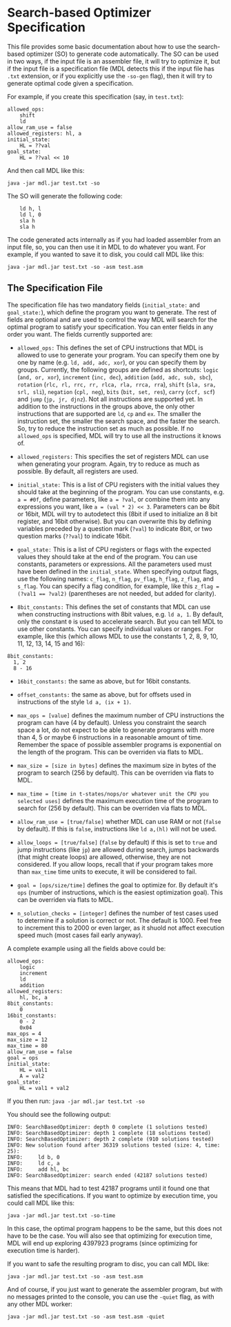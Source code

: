 # Search-based Optimizer Specification

This file provides some basic documentation about how to use the search-based optimizer (SO) to generate code automatically. The SO can be used in two ways, if the input file is an assembler file, it will try to optimize it, but if the input file is a specification file (MDL detects this if the input file has ```.txt``` extension, or if you explicitly use the ```-so-gen``` flag), then it will try to generate optimal code given a specification.

For example, if you create this specification (say, in ```test.txt```):

```
allowed_ops: 
    shift
    ld
allow_ram_use = false
allowed_registers: hl, a
initial_state:
    HL = ??val
goal_state:
    HL = ??val << 10
```

And then call MDL like this:

```java -jar mdl.jar test.txt -so```

The SO will generate the following code:

```
    ld h, l
    ld l, 0
    sla h
    sla h
```

The code generated acts internally as if you had loaded assembler from an input file, so, you can then use it in MDL to do whatever you want. For example, if you wanted to save it to disk, you could call MDL like this:

```java -jar mdl.jar test.txt -so -asm test.asm```

## The Specification File

The specification file has two mandatory fields (```initial_state:``` and ```goal_state:```), which define the program you want to generate. The rest of fields are optional and are used to control the way MDL will search for the optimal program to satisfy your specification. You can enter fields in any order you want. The fields currently supported are:

- ```allowed_ops:``` This defines the set of CPU instructions that MDL is allowed to use to generate your program. You can specify them one by one by name (e.g. ```ld, add, adc, xor```), or you can specify them by groups. Currently, the following groups are defined as shortcuts: ```logic``` (```and, or, xor```), ```increment``` (```inc, dec```), ```addition``` (```add, adc, sub, sbc```), ```rotation``` (```rlc, rl, rrc, rr, rlca, rla, rrca, rra```), ```shift``` (```sla, sra, srl, sli```), ```negation``` (```cpl, neg```), ```bits``` (```bit, set, res```), ```carry``` (```ccf, scf```) and ```jump``` (```jp, jr, djnz```). Not all instructions are supported yet. In addition to the instructions in the groups above, the only other instructions that are supported are ```ld```, ```cp``` and ```ex```. The smaller the instruction set, the smaller the search space, and the faster the search. So, try to reduce the instruction set as much as possible. If no ```allowed_ops``` is specified, MDL will try to use all the instructions it knows of.

- ```allowed_registers:``` This specifies the set of registers MDL can use when generating your program. Again, try to reduce as much as possible. By default, all registers are used.

- ```initial_state:``` This is a list of CPU registers with the initial values they should take at the beginning of the program. You can use constants, e.g. ```a = #0f```, define parameters, like ```a = ?val```, or combine them into any expressions you want, like ```a = (val * 2) << 3```. Parameters can be 8bit or 16bit, MDL will try to autodetect this (8bit if used to initialize an 8 bit register, and 16bit otherwise). But you can overwrite this by defining variables preceded by a question mark (```?val```) to indicate 8bit, or two question marks (```??val```) to indicate 16bit.

- ```goal_state:``` This is a list of CPU registers or flags with the expected values they should take at the end of the program. You can use constants, parameters or expressions. All the parameters used must have been defined in the ```initial_state```. When specifying output flags, use the following names: ```c_flag```, ```n_flag```, ```pv_flag```, ```h_flag```, ```z_flag```, and ```s_flag```. You can specify a flag condition, for example, like this ```z_flag = (?val1 == ?val2)``` (parentheses are not needed, but added for clarity).

- ```8bit_constants:``` This defines the set of constants that MDL can use when constructing instructions with 8bit values, e.g. ```ld a, 1```. By default, only the constant ```0``` is used to accelerate search. But you can tell MDL to use other constants. You can specify individual values or ranges. For example, like this (which allows MDL to use the constants 1, 2, 8, 9, 10, 11, 12, 13, 14, 15 and 16):

```
8bit_constants:
  1, 2
  8 - 16
```

- ```16bit_constants:``` the same as above, but for 16bit constants.

- ```offset_constants:``` the same as above, but for offsets used in instructions of the style ```ld a, (ix + 1)```.

- ```max_ops = [value]``` defines the maximum number of CPU instructions the program can have (4 by default). Unless you constraint the search space a lot, do not expect to be able to generate programs with more than 4, 5 or maybe 6 instructions in a reasonable amount of time. Remember the space of possible assembler programs is exponential on the length of the program. This can be overriden via flats to MDL.

- ```max_size = [size in bytes]``` defines the maximum size in bytes of the program to search (256 by default). This can be overriden via flats to MDL.

- ```max_time = [time in t-states/nops/or whatever unit the CPU you selected uses]``` defines the maximum execution time of the program to search for (256 by default). This can be overriden via flats to MDL.

- ```allow_ram_use = [true/false]``` whether MDL can use RAM or not (```false``` by default). If this is ```false```, instructions like ```ld a,(hl)``` will not be used.

- ```allow_loops = [true/false]```  (```false``` by default) if this is set to ```true``` and jump instructions (like ```jp```) are allowed during search, jumps backwards (that might create loops) are allowed, otherwise, they are not considered. If you allow loops, recall that if your program takes more than ```max_time``` time units to execute, it will be considered to fail.

- ```goal = [ops/size/time]``` defines the goal to optimize for. By default it's ```ops``` (number of instructions, which is the easiest optimization goal). This can be overriden via flats to MDL.

- ```n_solution_checks = [integer]``` defines the number of test cases used to determine if a solution is correct or not. The default is 1000. Feel free to increment this to 2000 or even larger, as it shuold not affect execution speed much (most cases fail early anyway).

A complete example using all the fields above could be:

```
allowed_ops: 
    logic
    increment
    ld
    addition
allowed_registers:
    hl, bc, a
8bit_constants:
    0
16bit_constants:
    0 - 2
    0x04
max_ops = 4
max_size = 12
max_time = 80
allow_ram_use = false
goal = ops
initial_state:
    HL = val1
    A = val2
goal_state:
    HL = val1 + val2
```

If you then run: ```java -jar mdl.jar test.txt -so```

You should see the following output:
```
INFO: SearchBasedOptimizer: depth 0 complete (1 solutions tested)
INFO: SearchBasedOptimizer: depth 1 complete (18 solutions tested)
INFO: SearchBasedOptimizer: depth 2 complete (910 solutions tested)
INFO: New solution found after 36319 solutions tested (size: 4, time: 25):
INFO:     ld b, 0
INFO:     ld c, a
INFO:     add hl, bc
INFO: SearchBasedOptimizer: search ended (42187 solutions tested)
```

This means that MDL had to test 42187 programs until it found one that satisfied the specifications. If you want to optimize by execution time, you could call MDL like this:

```java -jar mdl.jar test.txt -so-time```

In this case, the optimal program happens to be the same, but this does not have to be the case. You will also see that optimizing for execution time, MDL will end up exploring 4397923 programs (since optimizing for execution time is harder).

If you want to safe the resulting program to disc, you can call MDL like:

```java -jar mdl.jar test.txt -so -asm test.asm```

And of course, if you just want to generate the assembler program, but with no messages printed to the console, you can use the ```-quiet``` flag, as with any other MDL worker:

```java -jar mdl.jar test.txt -so -asm test.asm -quiet```

